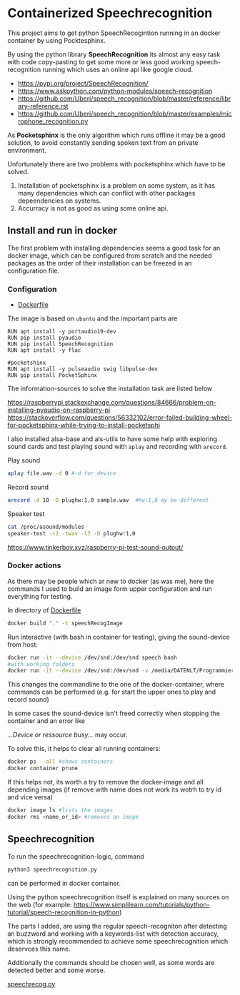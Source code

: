 # Containerized Speechrecognition

This project aims to get python SpeechRecogintion running in an docker container by using Pocktesphinx. 

By using the python library **SpeechRecognition** its almost any easy task with code copy-pasting to get some more or less good working speech-recognition running which uses an online api like google cloud.

- <https://pypi.org/project/SpeechRecognition/>
- <https://www.askpython.com/python-modules/speech-recognition>
- <https://github.com/Uberi/speech_recognition/blob/master/reference/library-reference.rst>
- <https://github.com/Uberi/speech_recognition/blob/master/examples/microphone_recognition.py>

As **Pocketsphinx** is the only algorithm which runs offline it may be a good solution, to avoid constantly sending spoken text from an private environment. 

Unfortunately there are two problems with pocketsphinx which have to be solved.

1. Installation of pocketsphinx is a problem on some system, as it has many dependencies which can conflict with other packages depeendencies on systems.
2. Accurracy is not as good as using some online api.

## Install and run in docker

The first problem with installing dependencies seems a good task for an docker image, which can be configured from scratch and the needed packages as the order of their installation can be freezed in an configuration file. 

### Configuration

- [Dockerfile](Dockerfile)

The image is based on `ubuntu` and the important parts are

```docker
RUN apt install -y portaudio19-dev 
RUN pip install pyaudio
RUN pip install SpeechRecognition
RUN apt install -y flac

#pocketshinx
RUN apt install -y pulseaudio swig libpulse-dev
RUN pip install PocketSphinx
```
The information-sources to solve the installation task are listed below

<https://raspberrypi.stackexchange.com/questions/84666/problem-on-installing-pyaudio-on-raspberry-pi>
<https://stackoverflow.com/questions/56332102/error-failed-building-wheel-for-pocketsphinx-while-trying-to-install-pocketsphi>

I also installed alsa-base and als-utils to have some help with exploring sound cards and test playing sound with `aplay` and recording with `arecord`.

Play sound

```sh
aplay file.wav -d 0 #-d for device
```

Record sound
```sh
arecord -d 10 -D plughw:1,0 sample.wav  #hw:1,0 my be different
```

Speaker test

```sh
cat /proc/asound/modules
speaker-test -c2 -twav -l7 -D plughw:1,0
```

<https://www.tinkerboy.xyz/raspberry-pi-test-sound-output/>


### Docker actions

As there may be people which ar new to docker (as was me), here the commands I used to build an image form upper configuration and run everything for testing.

In directory of [Dockerfile](Dockerfile)

```bash
docker build "." -t speechRecogImage
```

Run interactive (with bash in container for testing), giving the sound-device from host:

```bash
docker run -it --device /dev/snd:/dev/snd speech bash
#with working folders
docker run -it --device /dev/snd:/dev/snd -v /media/DATENLT/Programmierung/_GIT_REPOS/ContainerizedSpeechrecognitionTest/sphinx_models:/home/sphinx_models -v /media/DATENLT/Programmierung/_GIT_REPOS/ContainerizedSpeechrecognitionTest/scripts:/home/scripts:rw  speechrecog bash
```

This changes the commandline to the one of the docker-container, where commands can be performed (e.g. for start the upper ones to play and record sound)

In some cases the sound-device isn't freed correctly when stopping the container and an error like 

*...Device or ressource busy...* may occur.

To solve this, it helps to clear all running containers:

```bash
docker ps --all #shows containers
docker container prune
```

If this helps not, its worth a try to remove the docker-image and all depending images (if remove with name does not work its wotrh to try id and vice versa)

```bash
docker image ls #lists the images
docker rmi <name_or_id> #removes an image
```



## Speechrecognition

To run the speechrecognition-logic, command

```bash
python3 speechrecognition.py
```

can be performed in docker container.

Using the python speechrecognition itself is explained on many sources on the web (for example: <https://www.simplilearn.com/tutorials/python-tutorial/speech-recognition-in-python>)

The parts I added, are using the regular speech-recogniton after detecting an buzzword and working with a keywords-list with detection accuracy, which is strongly recommended to achieve some speechrecognition which deservces this name.

Additionally the commands should be chosen well, as some words are detected better and some worse.

[speechrecog.py](speechrecog.py)